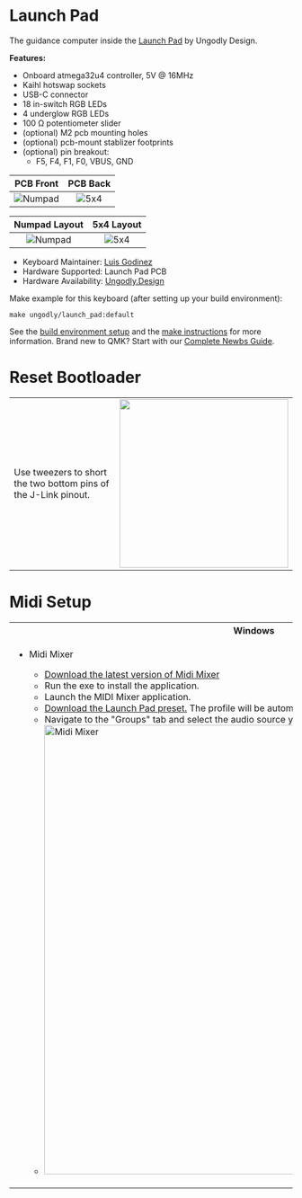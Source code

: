 # Launch Pad
The guidance computer inside the [Launch Pad](https://ungodly.design/products/launch-pad) by Ungodly Design.

**Features:**
* Onboard atmega32u4 controller, 5V @ 16MHz
* Kaihl hotswap sockets
* USB-C connector
* 18 in-switch RGB LEDs
* 4 underglow RGB LEDs
* 100 Ω potentiometer slider
* (optional) M2 pcb mounting holes
* (optional) pcb-mount stablizer footprints
* (optional) pin breakout:
  * F5, F4, F1, F0, VBUS, GND

PCB Front             |  PCB Back
:-------------------------:|:-------------------------:
![Numpad](https://i.imgur.com/f47ZFZZl.png)  |  ![5x4](https://i.imgur.com/wZH76Ppl.png)

Numpad Layout             |  5x4 Layout
:-------------------------:|:-------------------------:
![Numpad](https://i.imgur.com/4XvqCBHl.jpg)  |  ![5x4](https://i.imgur.com/mwtGnPSl.jpg)




* Keyboard Maintainer: [Luis Godinez](https://github.com/luis-godinez)
* Hardware Supported: Launch Pad PCB
* Hardware Availability: [Ungodly.Design](https://ungodly.design/products/launch-pad-pcb)

Make example for this keyboard (after setting up your build environment):

    make ungodly/launch_pad:default

See the [build environment setup](https://docs.qmk.fm/#/getting_started_build_tools) and the [make instructions](https://docs.qmk.fm/#/getting_started_make_guide) for more information. Brand new to QMK? Start with our [Complete Newbs Guide](https://docs.qmk.fm/#/newbs).

# Reset Bootloader

<table>
	<tr>
		<td>Use tweezers to short the two bottom pins of the J-Link pinout.</td>
		<td><img src="https://i.imgur.com/ArSIcK0.pngl" width="300"/></td>
	</tr>
</table>

# Midi Setup

<table>
    <tr>
        <th>Windows</th>
        <th>Mac</th>
    </tr>
    <tr>
    	<td valign="top">
    	<ul>
    	    <li>Midi Mixer</li>
        	<ul>
            	<li><a href="https://github.com/jpwilliams/midi-mixer-releases/releases">Download the latest version of Midi Mixer</a></li>
            	<li>Run the exe to install the application.</li><li>Launch the MIDI Mixer application.</li>
            	<li><a href="midi-mixer://share/launch-pad-ungodly-design">Download the Launch Pad preset.</a> The profile will be automatically added to Midi-Mixer.</li>
            	<li>Navigate to the "Groups" tab and select the audio source you would like to control.</li>
            	<li><img src="https://imgur.com/MmdDcTm.pngl" alt="Midi Mixer" width="800"></li>
        	</ul>
    	</ul>
    	</td>
    	<td valign="top">
        	<ul>
            	<li><a href="https://rsjaffe.github.io/MIDI2LR/">Midi2Lightroom</a></li>
            	<li><a href="https://www.orderedbytes.com/controllermate/">ControllerMate</a></li>
        	</ul>
    	</td>
    </tr>
</table>
